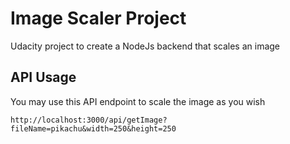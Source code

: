 # Image Scaler Project
Udacity project to create a NodeJs backend that scales an image

## API Usage
You may use this API endpoint to scale the image as you wish

`http://localhost:3000/api/getImage?fileName=pikachu&width=250&height=250`
